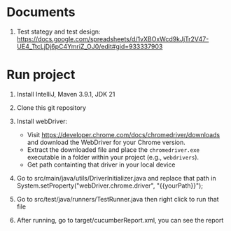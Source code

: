 # Documents
  1. Test stategy and test design: https://docs.google.com/spreadsheets/d/1vXBOxWcd9kJjTr2V47-UE4_TtcLjDj6pC4YmriZ_OJ0/edit#gid=933337903
  
# Run project
  1. Install IntelliJ, Maven 3.9.1, JDK 21
  2. Clone this git repository
  3. Install webDriver:
     + Visit https://developer.chrome.com/docs/chromedriver/downloads and download the WebDriver for your Chrome version.
     + Extract the downloaded file and place the `chromedriver.exe` executable in a folder within your project (e.g., `webdrivers`).
     + Get path containting that driver in your local device

  4. Go to src/main/java/utils/DriverInitializer.java and replace that path in System.setProperty("webDriver.chrome.driver", "{{yourPath}}");
  5. Go to src/test/java/runners/TestRunner.java then right click to run that file
  6. After running, go to target/cucumberReport.xml, you can see the report
  



